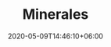 ---
title: "Minerales"
date: 2020-05-09T14:46:10+06:00
description: "Minerales"
type: "featured"
image: "images/featured-post/minerales-alimentacion-vegana.jpg"
suitableForDiet: VeganDiet
tags: minerales
  
---